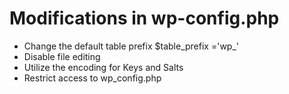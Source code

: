 # Modifications in wp-config.php
- Change the default table prefix $table_prefix ='wp_'
- Disable file editing
- Utilize the encoding for Keys and Salts
- Restrict access to wp_config.php
